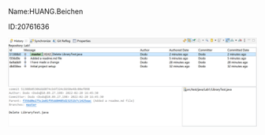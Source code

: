 Name:HUANG.Beichen 

ID:20761636

![screenshot](https://github.com/HumanObservation/comp3111-lab1/blob/master/git%20history.png?raw=true)
